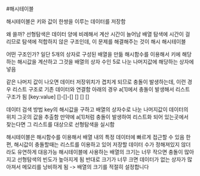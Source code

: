 #해시테이블

해시테이블은 키와 값이 한쌍을 이루는 데이터를 저장함

왜 쓸까?
선형탐색은 데이터 양에 비례해서 계산 시간이 늘어남
배열 탐색에 시간이 걸리므로 탐색에 적합하지 않은 구조인데, 
이 문제를 해결해주는 것이 해시 해시테이블

어떤 구조인가?
일단 5개의 상자로 구성된 배열을 만듦
해시함수를 이용해서 키에 해당하는 해시값을 계산하고 
그것을 배열의 상자 수인 5로 나눈 나머지값에 해당하는 상자에 넣음

같은 나머지 값이 나오면 데이터 저장위치가 겹치게 되므로 충돌이 발생하는데,
이런 경우 리스트 구조로 기존 데이터와 연결함
아래의 경우 a[1]에서 충돌이 발생해서 리스트 구조가 됨
[key:value]
[]-[]-[]
[]
[]
[]

데이터 검색 방법
key의 해시값을 구하고 배열의 상자수로 나눈 나머지값이 데이터의 위치
그곳의 값을 추출함
만약에 a[1]처럼 충돌이 발생하여 리스트화 되어 있는곳에서 찾는다면
그 리스트를 대상으로 선형탐색을 실시함

해시테이블은 해시함수를 이용해서 배열 내의 특정 데이터에 빠르게 접근할 수 있음
한편, 해시값이 충돌할때는 리스트를 이용하고 있어 저장할 데이터 수가 정해져있지 않더라도 유연하게 대응가능
해시테이블에 사용하는 배열의 크기는 너무 작으면 충돌이 많아지고 선형탐색의 빈도가 높아지게 됨
반대로 크기가 너무 크면 데이터가 없는 상자가 많아져서 메모리를 낭비하게 됨
-> 배열의 크기를 적절히 설정합니다

